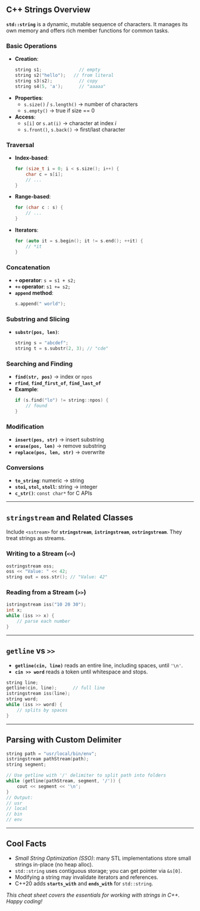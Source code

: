 ## C++ Strings Overview

**`std::string`** is a dynamic, mutable sequence of characters. It manages its own memory and offers rich member functions for common tasks.

### Basic Operations
- **Creation**:
  ```cpp
  string s1;              // empty
  string s2("hello");   // from literal
  string s3(s2);          // copy
  string s4(5, 'a');      // "aaaaa"
  ```
- **Properties**:
  - `s.size()` / `s.length()` → number of characters
  - `s.empty()` → true if size == 0
- **Access**:
  - `s[i]` or `s.at(i)` → character at index _i_
  - `s.front()`, `s.back()` → first/last character

### Traversal
- **Index-based**:
  ```cpp
  for (size_t i = 0; i < s.size(); i++) {
      char c = s[i];
      // ...
  }
  ```
- **Range-based**:
  ```cpp
  for (char c : s) {
      // ...
  }
  ```
- **Iterators**:
  ```cpp
  for (auto it = s.begin(); it != s.end(); ++it) {
      // *it
  }
  ```

### Concatenation
- **`+` operator**: `s = s1 + s2;`
- **`+=` operator**: `s1 += s2;`
- **`append` method**:
  ```cpp
  s.append(" world");
  ```

### Substring and Slicing
- **`substr(pos, len)`**:
  ```cpp
  string s = "abcdef";
  string t = s.substr(2, 3); // "cde"
  ```

### Searching and Finding
- **`find(str, pos)`** → index or `npos`
- **`rfind`**, **`find_first_of`**, **`find_last_of`**
- **Example**:
  ```cpp
  if (s.find("lo") != string::npos) {
      // found
  }
  ```

### Modification
- **`insert(pos, str)`** → insert substring
- **`erase(pos, len)`** → remove substring
- **`replace(pos, len, str)`** → overwrite

### Conversions
- **`to_string`**: numeric → string
- **`stoi`, `stol`, `stoll`**: string → integer
- **`c_str()`**: `const char*` for C APIs

---

## `stringstream` and Related Classes
Include `<sstream>` for **`stringstream`**, **`istringstream`**, **`ostringstream`**. They treat strings as streams.

### Writing to a Stream (`<<`)
```cpp
ostringstream oss;
oss << "Value: " << 42;
string out = oss.str(); // "Value: 42"
```

### Reading from a Stream (`>>`)
```cpp
istringstream iss("10 20 30");
int x;
while (iss >> x) {
    // parse each number
}
```

---

## `getline` vs `>>`
- **`getline(cin, line)`** reads an entire line, including spaces, until `'\n'`.
- **`cin >> word`** reads a token until whitespace and stops.

```cpp
string line;
getline(cin, line);      // full line
istringstream iss(line);
string word;
while (iss >> word) {
    // splits by spaces
}
```

---

## Parsing with Custom Delimiter
```cpp
string path = "usr/local/bin/env";
istringstream pathStream(path);
string segment;

// Use getline with '/' delimiter to split path into folders
while (getline(pathStream, segment, '/')) {
    cout << segment << '\n';
}
// Output:
// usr
// local
// bin
// env
```

---

## Cool Facts
- *Small String Optimization (SSO)*: many STL implementations store small strings in-place (no heap alloc).
- `std::string` uses contiguous storage; you can get pointer via `&s[0]`.
- Modifying a string may invalidate iterators and references.
- C++20 adds **`starts_with`** and **`ends_with`** for `std::string`.

*This cheat sheet covers the essentials for working with strings in C++. Happy coding!*